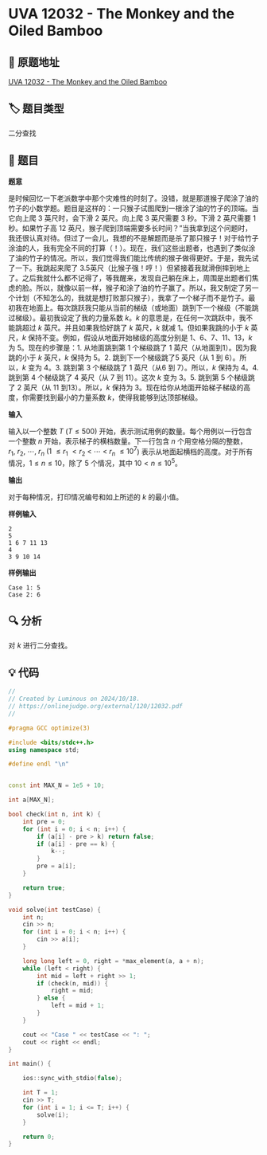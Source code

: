 # UVA 12032 - The Monkey and the Oiled Bamboo

## 🚀 原题地址

[UVA 12032 - The Monkey and the Oiled Bamboo](https://onlinejudge.org/external/120/12032.pdf)

## 🏷️ 题目类型

二分查找

## 📜 题目

**题意**

是时候回忆一下老派数学中那个灾难性的时刻了。没错，就是那道猴子爬涂了油的竹子的小数学题。题目是这样的：一只猴子试图爬到一根涂了油的竹子的顶端。当它向上爬
$3$ 英尺时，会下滑 $2$ 英尺。向上爬 $3$ 英尺需要 $3$ 秒。下滑 $2$ 英尺需要 $1$ 秒。如果竹子高 $12$
英尺，猴子爬到顶端需要多长时间？”当我拿到这个问题时，我还很认真对待。但过了一会儿，我想的不是解题而是杀了那只猴子！对于给竹子涂油的人，我有完全不同的打算（！）。现在，我们这些出题者，也遇到了类似涂了油的竹子的情况。所以，我们觉得我们能比传统的猴子做得更好。于是，我先试了一下。我跳起来爬了
$3.5$英尺（比猴子强！哼！）但紧接着我就滑倒摔到地上了。之后我就什么都不记得了，等我醒来，发现自己躺在床上，周围是出题者们焦虑的脸。所以，就像以前一样，猴子和涂了油的竹子赢了。所以，我又制定了另一个计划（不知怎么的，我就是想打败那只猴子），我拿了一个梯子而不是竹子。最初我在地面上。每次跳跃我只能从当前的梯级（或地面）跳到下一个梯级（不能跳过梯级）。最初我设定了我的力量系数
$k$。$k$ 的意思是，在任何一次跳跃中，我不能跳超过 $k$ 英尺。并且如果我恰好跳了 $k$ 英尺，$k$ 就减 $1$。但如果我跳的小于 $k$ 英尺，$k$
保持不变。例如，假设从地面开始梯级的高度分别是 $1、6、7、11、13$，$k$ 为 $5$。现在的步骤是：$1$. 从地面跳到第 $1$ 个梯级跳了 $1$
英尺（从地面到$1$）。因为我跳的小于 $k$ 英尺，$k$ 保持为 $5$。$2$. 跳到下一个梯级跳了$5$ 英尺（从 $1$ 到 $6$）。所以，$k$ 变为 $4$。$3$.
跳到第 $3$ 个梯级跳了 $1$ 英尺（从$6$ 到 $7$）。所以，$k$ 保持为 $4$。$4$. 跳到第 $4$ 个梯级跳了 $4$ 英尺（从 $7$ 到 $11$）。这次 $k$ 变为 
$3$。$5$. 跳到第 $5$ 个梯级跳了 $2$ 英尺（从 $11$ 到$13$）。所以，$k$ 保持为 $3$。现在给你从地面开始梯子梯级的高度，你需要找到最小的力量系数 $k$，使得我能够到达顶部梯级。

**输入**

输入以一个整数 $T$ ($T \leq 500$) 开始，表示测试用例的数量。每个用例以一行包含一个整数 $n$ 开始，表示梯子的横档数量。下一行包含 $n$ 个用空格分隔的整数，
$r_{1}, ~r_{2},~\cdots,~r_{n} ~ (1 ~\leq r_{1} ~\lt r_{2} ~\lt ~\cdots ~\lt~  r_{n} ~\leq 10^{7}$) 表示从地面起横档的高度。对于所有情况，$1 \leq n \leq 10$，除了 $5$ 个情况，其中 $10 \lt n \leq 10^{5}$。

**输出**

对于每种情况，打印情况编号和如上所述的 $k$ 的最小值。

**样例输入**

```text
2
5
1 6 7 11 13
4
3 9 10 14
```

**样例输出**

```text
Case 1: 5
Case 2: 6
```

## 🔍 分析

对 $k$ 进行二分查找。


## 💡 代码

```C++
//
// Created by Luminous on 2024/10/18.
// https://onlinejudge.org/external/120/12032.pdf
//

#pragma GCC optimize(3)

#include <bits/stdc++.h>
using namespace std;

#define endl "\n"


const int MAX_N = 1e5 + 10;

int a[MAX_N];

bool check(int n, int k) {
    int pre = 0;
    for (int i = 0; i < n; i++) {
        if (a[i] - pre > k) return false;
        if (a[i] - pre == k) {
            k--;
        }
        pre = a[i];
    }

    return true;
}

void solve(int testCase) {
    int n;
    cin >> n;
    for (int i = 0; i < n; i++) {
        cin >> a[i];
    }

    long long left = 0, right = *max_element(a, a + n);
    while (left < right) {
        int mid = left + right >> 1;
        if (check(n, mid)) {
            right = mid;
        } else {
            left = mid + 1;
        }
    }

    cout << "Case " << testCase << ": ";
    cout << right << endl;
}

int main() {

    ios::sync_with_stdio(false);

    int T = 1;
    cin >> T;
    for (int i = 1; i <= T; i++) {
        solve(i);
    }

    return 0;
}
```